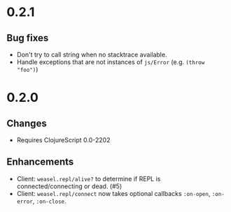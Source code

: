 # 0.2.1

## Bug fixes

* Don't try to call string when no stacktrace available.
* Handle exceptions that are not instances of `js/Error` (e.g. `(throw
  "foo")`)

# 0.2.0

## Changes

* Requires ClojureScript 0.0-2202

## Enhancements

* Client: `weasel.repl/alive?` to determine if REPL is
  connected/connecting or dead. (#5)
* Client: `weasel.repl/connect` now takes optional callbacks
  `:on-open`, `:on-error`, `:on-close`.
